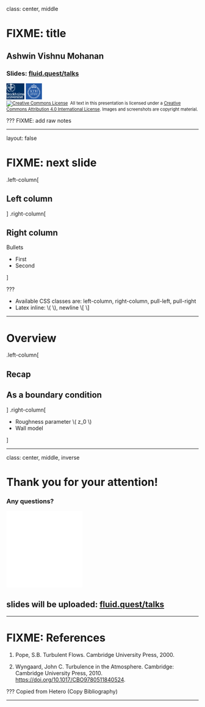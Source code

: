 class: center, middle

# FIXME: title

## Ashwin Vishnu Mohanan

### Slides: [fluid.quest/talks](https://fluid.quest/talks)

<img src="./images/dp_su.gif" style="height: 3em;"/>
<img src="./images/dp_kth.svg" style="height: 3em;"/>

<div style="font-size: 0.8em;">
<a rel="license" href="http://creativecommons.org/licenses/by/4.0/"><img
alt="Creative Commons License" style="border-width:0; height: 1em;"
src="https://i.creativecommons.org/l/by/4.0/88x31.png" /></a>&nbsp;
All text in this presentation is licensed under a 
<a rel="license"
href="http://creativecommons.org/licenses/by/4.0/">Creative Commons Attribution
4.0 International License</a>. Images and screenshots are copyright material.
</div>

???
FIXME: add raw notes

---

layout: false

# FIXME: next slide

.left-column[

## Left column

]
.right-column[

## Right column

Bullets

- First
- Second

]

???
- Available CSS classes are: left-column, right-column, pull-left, pull-right
- Latex inline: \\( \\), newline \\[ \\]

---

# Overview

.left-column[

## Recap
## As a boundary condition

]
.right-column[

- Roughness parameter \\( z_0 \\)
- Wall model

]

---

class: center, middle, inverse

# Thank you for your attention!

### Any questions?
![](./images/noun_questions_inv.svg)

## slides will be uploaded: [fluid.quest/talks](https://fluid.quest/talks.html)

---

# FIXME: References

1. Pope, S.B. Turbulent Flows. Cambridge University Press, 2000.

1. Wyngaard, John C. Turbulence in the Atmosphere. Cambridge: Cambridge University Press, 2010. https://doi.org/10.1017/CBO9780511840524.

???
Copied from Hetero (Copy Bibliography)

---

